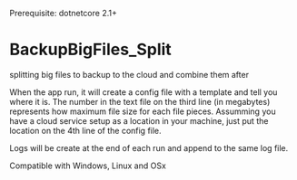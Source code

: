 Prerequisite: dotnetcore 2.1+

# BackupBigFiles_Split
splitting big files to backup to the cloud and combine them after

When the app run, it will create a config file with a template and tell you where it is.  The number in the text file on the third line (in megabytes) represents how maximum file size for each file pieces.
Assumming you have a cloud service setup as a location in your machine, just put the location on the 4th line of the config file.

Logs will be create at the end of each run and append to the same log file.

Compatible with Windows, Linux and OSx
